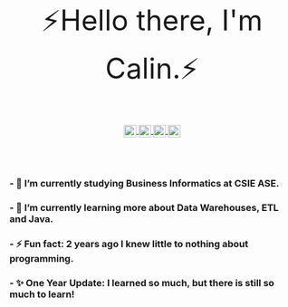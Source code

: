 <p align="center"  style="font-size:50px">⚡Hello there, I'm Calin.⚡</p>

<div align="center">
  <a href="https://www.linkedin.com/in/chelceacalin/">
            <img align="center"  width="22px"  align="center" src="https://cdn.jsdelivr.net/npm/simple-icons@v3/icons/linkedin.svg" />
          </a>

 <a href="https://github.com/chelceacalin">
            <img align="center"  width="22px"  src="https://cdn.jsdelivr.net/npm/simple-icons@v3/icons/github.svg" />
          </a>

 <a href="https://www.instagram.com/chelceacalin/">
            <img align="center" width="22px"   src="https://cdn.jsdelivr.net/npm/simple-icons@v3/icons/instagram.svg" />
          </a>
<a href="https://www.facebook.com/chelcea.calin/">
            <img align="center"  width="22px"  src="https://cdn.jsdelivr.net/npm/simple-icons@v3/icons/facebook.svg" />
         </a>
</div>

<br> <br>

### - 🔭 I’m currently studying Business Informatics at CSIE ASE.
### - 🌱 I’m currently learning more about Data Warehouses, ETL and Java.
### - ⚡ Fun fact: 2 years ago I knew little to nothing about programming.
### - ✨ One Year Update: I learned so much, but there is still so much to learn!

</div>






